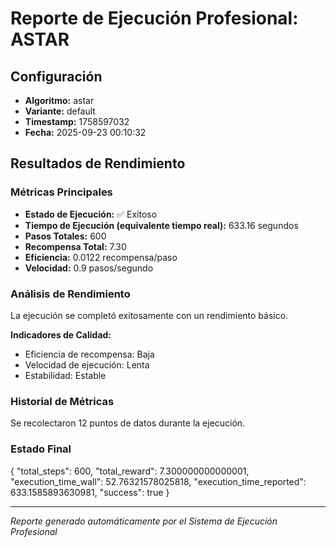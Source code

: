 # Reporte de Ejecución Profesional: ASTAR

## Configuración
- **Algoritmo:** astar
- **Variante:** default
- **Timestamp:** 1758597032
- **Fecha:** 2025-09-23 00:10:32

## Resultados de Rendimiento

### Métricas Principales
- **Estado de Ejecución:** ✅ Exitoso
- **Tiempo de Ejecución (equivalente tiempo real):** 633.16 segundos
- **Pasos Totales:** 600
- **Recompensa Total:** 7.30
- **Eficiencia:** 0.0122 recompensa/paso
- **Velocidad:** 0.9 pasos/segundo

### Análisis de Rendimiento

La ejecución se completó exitosamente con un rendimiento básico.

**Indicadores de Calidad:**
- Eficiencia de recompensa: Baja
- Velocidad de ejecución: Lenta
- Estabilidad: Estable


### Historial de Métricas
Se recolectaron 12 puntos de datos durante la ejecución.

### Estado Final
{
  "total_steps": 600,
  "total_reward": 7.300000000000001,
  "execution_time_wall": 52.76321578025818,
  "execution_time_reported": 633.1585893630981,
  "success": true
}

---
*Reporte generado automáticamente por el Sistema de Ejecución Profesional*
